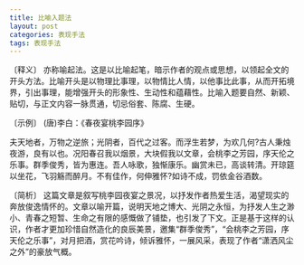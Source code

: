 ```yaml
---
title: 比喻入题法
layout: post
categories: 表现手法
tags: 表现手法
---
```


〔释义〕 亦称喻起法。这是以比喻起笔，暗示作者的观点或思想，以领起全文的开头方法。比喻开头是以物理比事理，以物情比人情，以他事比此事，从而开拓境界，引出事理，能增强开头的形象性、生动性和蕴藉性。比喻入题要自然、新颖、贴切，与正文内容一脉贯通，切忌俗套、陈腐、生硬。

〔示例〕 (唐)李白：《春夜宴桃李园序》

夫天地者，万物之逆旅；光阴者，百代之过客。而浮生若梦，为欢几何?古人秉烛夜游，良有以也。况阳春召我以烟景，大块假我以文章，会桃李之芳园，序天伦之乐事。群季俊秀，皆为惠连。吾人咏歌，独惭康乐。幽赏未已，高谈转清。开琼筵以坐花，飞羽觞而醉月。不有佳作，何伸雅怀?如诗不成，罚依金谷酒数。

〔简析〕 这篇文章是叙写桃李园夜宴之景况，以抒发作者热爱生活，渴望现实的奔放俊逸情怀的。文章以喻开篇，说明天地之博大、光阴之永恒，为抒发人生之渺小、青春之短暂、生命之有限的感慨做了铺垫，也引发了下文。正是基于这样的认识，作者才更加珍惜自然造化的良辰美景，邀集“群季俊秀”，“会桃李之芳园，序天伦之乐事”，对月把酒，赏花吟诗，倾诉雅怀，一展风采，表现了作者“潇洒风尘之外”的豪放气概。 